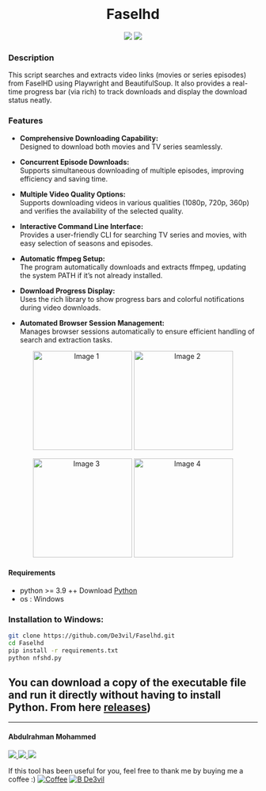 <h1 align="center">
  <br>
  <br>
  Faselhd
  <br>  
</h1>


<p align="center">
  <img src="https://img.shields.io/badge/Author-De3vil-orange">
  <img src="https://img.shields.io/badge/Written%20In-Python-blue?style=flat-square">
</p>


### Description
This script searches and extracts video links (movies or series episodes) from FaselHD using Playwright and BeautifulSoup. 
It also provides a real-time progress bar (via rich) to track downloads and display the download status neatly.
### Features
- **Comprehensive Downloading Capability:**  
  Designed to download both movies and TV series seamlessly.

- **Concurrent Episode Downloads:**  
  Supports simultaneous downloading of multiple episodes, improving efficiency and saving time.
  
- **Multiple Video Quality Options:**  
  Supports downloading videos in various qualities (1080p, 720p, 360p) and verifies the availability of the selected quality.
  
- **Interactive Command Line Interface:**  
  Provides a user-friendly CLI for searching TV series and movies, with easy selection of seasons and episodes.
  
- **Automatic ffmpeg Setup:**  
  The program automatically downloads and extracts ffmpeg, updating the system PATH if it’s not already installed.

- **Download Progress Display:**  
  Uses the rich library to show progress bars and colorful notifications during video downloads.

- **Automated Browser Session Management:**  
    Manages browser sessions automatically to ensure efficient handling of search and extraction tasks.

<p align="center">
  <img src="src/1.jpg" width="200" alt="Image 1">
  <img src="src/2.jpg" width="200" alt="Image 2">
</p>
<p align="center">
  <img src="src/3.jpg" width="200" alt="Image 3">
  <img src="src/4.jpg" width="200" alt="Image 4">
</p>



#### Requirements
* python >= 3.9 ++ Download [Python]([https://www.python.org/ftp/python/3.8.10/python-3.8.10-amd64.exe](https://www.python.org/ftp/python/3.13.2/python-3.13.2-amd64.exe))
* os : Windows

### Installation to Windows:

```bash
git clone https://github.com/De3vil/Faselhd.git
cd Faselhd
pip install -r requirements.txt
python nfshd.py
```
## You can download a copy of the executable file and run it directly without having to install Python. From here [releases]([https://github.com/De3vil/KLogger/releases))





***
<h4> Abdulrahman Mohammed </h4>
  <a href="https://t.me/De3vil_3">
     <img src="https://img.shields.io/badge/De3vil_3-blue?style=for-the-badge&logo=Telegram&logoColor=00AEFF&labelColor=black&color=black">
</a>
  <a href="https://www.facebook.com/De3vil.3">
     <img src="https://img.shields.io/badge/De3vil.3-blue?style=for-the-badge&logo=Facebook&logoColor=00AEFF&labelColor=black&color=black">
  </a>
</a>
  <a href="https://x.com/De3vil0">
     <img src="https://img.shields.io/badge/De3vil0-blue?style=for-the-badge&logo=x&logoColor=00AEFF&labelColor=black&color=black">
  </a>


If this tool has been useful for you, feel free to thank me by buying me a coffee :)
[![Coffee](https://www.buymeacoffee.com/assets/img/custom_images/orange_img.png)](https://www.buymeacoffee.com/De3vil)
 [![B De3vil](https://img.shields.io/badge/$-support-ff69b4.svg?style=flat)](https://www.paypal.com/paypalme/De3vil01)
